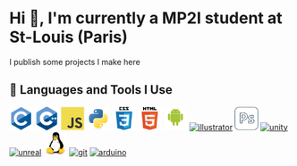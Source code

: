 <h1>Hi 👋, I'm currently a MP2I student at St-Louis (Paris)</h1>
<p> I publish some projects I make here </p>
<h2>🚀 Languages and Tools I Use</h2>
<p><a target="_blank" href="https://raw.githubusercontent.com/devicons/devicon/master/icons/c/c-original.svg" style="display: inline-block;"><img src="https://raw.githubusercontent.com/devicons/devicon/master/icons/c/c-original.svg" alt="c" width="42" height="42" /></a>
<a target="_blank" href="https://raw.githubusercontent.com/devicons/devicon/master/icons/cplusplus/cplusplus-original.svg" style="display: inline-block;"><img src="https://raw.githubusercontent.com/devicons/devicon/master/icons/cplusplus/cplusplus-original.svg" alt="cplusplus" width="42" height="42" /></a>
<a target="_blank" href="https://raw.githubusercontent.com/devicons/devicon/master/icons/javascript/javascript-original.svg" style="display: inline-block;"><img src="https://raw.githubusercontent.com/devicons/devicon/master/icons/javascript/javascript-original.svg" alt="javascript" width="42" height="42" /></a>
<a target="_blank" href="https://raw.githubusercontent.com/devicons/devicon/master/icons/python/python-original.svg" style="display: inline-block;"><img src="https://raw.githubusercontent.com/devicons/devicon/master/icons/python/python-original.svg" alt="python" width="42" height="42" /></a>
<a target="_blank" href="https://raw.githubusercontent.com/devicons/devicon/master/icons/css3/css3-original-wordmark.svg" style="display: inline-block;"><img src="https://raw.githubusercontent.com/devicons/devicon/master/icons/css3/css3-original-wordmark.svg" alt="css3" width="42" height="42" /></a>
<a target="_blank" href="https://raw.githubusercontent.com/devicons/devicon/master/icons/html5/html5-original-wordmark.svg" style="display: inline-block;"><img src="https://raw.githubusercontent.com/devicons/devicon/master/icons/html5/html5-original-wordmark.svg" alt="html5" width="42" height="42" /></a>
<a target="_blank" href="https://raw.githubusercontent.com/devicons/devicon/master/icons/android/android-original-wordmark.svg" style="display: inline-block;"><img src="https://raw.githubusercontent.com/devicons/devicon/master/icons/android/android-original-wordmark.svg" alt="android" width="42" height="42" /></a>
<a target="_blank" href="https://www.vectorlogo.zone/logos/adobe_illustrator/adobe_illustrator-icon.svg" style="display: inline-block;"><img src="https://www.vectorlogo.zone/logos/adobe_illustrator/adobe_illustrator-icon.svg" alt="illustrator" width="42" height="42" /></a>
<a target="_blank" href="https://raw.githubusercontent.com/devicons/devicon/master/icons/photoshop/photoshop-line.svg" style="display: inline-block;"><img src="https://raw.githubusercontent.com/devicons/devicon/master/icons/photoshop/photoshop-line.svg" alt="photoshop" width="42" height="42" /></a>
<a target="_blank" href="https://www.vectorlogo.zone/logos/unity3d/unity3d-icon.svg" style="display: inline-block;"><img src="https://www.vectorlogo.zone/logos/unity3d/unity3d-icon.svg" alt="unity" width="42" height="42" /></a>
<a target="_blank" href="https://raw.githubusercontent.com/kenangundogan/fontisto/036b7eca71aab1bef8e6a0518f7329f13ed62f6b/icons/svg/brand/unreal-engine.svg" style="display: inline-block;"><img src="https://raw.githubusercontent.com/kenangundogan/fontisto/036b7eca71aab1bef8e6a0518f7329f13ed62f6b/icons/svg/brand/unreal-engine.svg" alt="unreal" width="42" height="42" /></a>
<a target="_blank" href="https://raw.githubusercontent.com/devicons/devicon/master/icons/linux/linux-original.svg" style="display: inline-block;"><img src="https://raw.githubusercontent.com/devicons/devicon/master/icons/linux/linux-original.svg" alt="linux" width="42" height="42" /></a>
<a target="_blank" href="https://www.vectorlogo.zone/logos/git-scm/git-scm-icon.svg" style="display: inline-block;"><img src="https://www.vectorlogo.zone/logos/git-scm/git-scm-icon.svg" alt="git" width="42" height="42" /></a>
<a target="_blank" href="https://cdn.worldvectorlogo.com/logos/arduino-1.svg" style="display: inline-block;"><img src="https://cdn.worldvectorlogo.com/logos/arduino-1.svg" alt="arduino" width="42" height="42" /></a></p>
